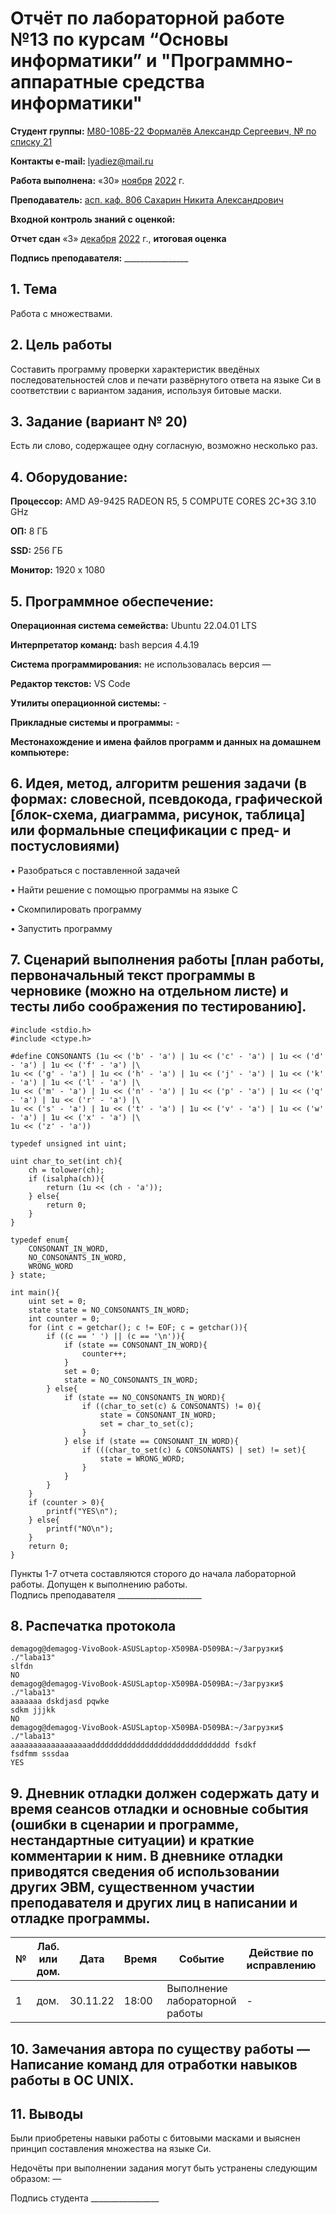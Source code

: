 # Отчёт по лабораторной работе №13 по курсам “Основы информатики” и "Программно-аппаратные средства информатики"

<b>Студент группы:</b> <ins>М80-108Б-22 Формалёв Александр Сергеевич, № по списку 21</ins> 

<b>Контакты e-mail:</b> <ins>lyadiez@mail.ru</ins>

<b>Работа выполнена:</b> «30» <ins>ноября</ins> <ins>2022</ins> г.

<b>Преподаватель:</b> <ins>асп. каф. 806 Сахарин Никита Александрович</ins>

<b>Входной контроль знаний с оценкой:</b> <ins> </ins>

<b>Отчет сдан</b> «3» <ins>декабря</ins> <ins>2022</ins> г., <b>итоговая оценка</b> <ins> </ins>

<b>Подпись преподавателя:</b> ________________


## 1. Тема
Работа с множествами.

## 2. Цель работы
Составить программу проверки характеристик введёных последовательностей слов и печати развёрнутого ответа на языке Си в соответствии с вариантом задания, используя битовые маски.

## 3. Задание (вариант № 20)
Есть ли слово, содержащее одну согласную, возможно несколько раз.

## 4. Оборудование:

<b>Процессор:</b> AMD A9-9425 RADEON R5, 5 COMPUTE CORES 2C+3G 3.10 GHz <br/>

<b>ОП:</b> 8 ГБ <br/>

<b>SSD:</b> 256 ГБ<br/>

<b>Монитор:</b> 1920 х 1080 <br/>

## 5. Программное обеспечение:
<b>Операционная система семейства:</b> Ubuntu 22.04.01 LTS<br/>

<b>Интерпретатор команд:</b> bash версия 4.4.19<br/>

<b>Система программирования:</b> не использовалась версия —<br/>

<b>Редактор текстов:</b> VS Code

<b>Утилиты операционной системы:</b> -

<b>Прикладные системы и программы:</b> -

<b>Местонахождение и имена файлов программ и данных на домашнем компьютере:</b>

## 6. Идея, метод, алгоритм решения задачи (в формах: словесной, псевдокода, графической [блок-схема, диаграмма, рисунок, таблица] или формальные спецификации с пред- и постусловиями)

• Разобраться с поставленной задачей

• Найти решение с помощью программы на языке С

• Скомпилировать программу

• Запустить программу

## 7. Сценарий выполнения работы [план работы, первоначальный текст программы в черновике (можно на отдельном листе) и тесты либо соображения по тестированию]. 

```
#include <stdio.h>
#include <ctype.h>

#define CONSONANTS (1u << ('b' - 'a') | 1u << ('c' - 'a') | 1u << ('d' - 'a') | 1u << ('f' - 'a') |\
1u << ('g' - 'a') | 1u << ('h' - 'a') | 1u << ('j' - 'a') | 1u << ('k' - 'a') | 1u << ('l' - 'a') |\
1u << ('m' - 'a') | 1u << ('n' - 'a') | 1u << ('p' - 'a') | 1u << ('q' - 'a') | 1u << ('r' - 'a') |\
1u << ('s' - 'a') | 1u << ('t' - 'a') | 1u << ('v' - 'a') | 1u << ('w' - 'a') | 1u << ('x' - 'a') |\
1u << ('z' - 'a'))

typedef unsigned int uint;

uint char_to_set(int ch){
    ch = tolower(ch);
    if (isalpha(ch)){
        return (1u << (ch - 'a'));
    } else{
        return 0;
    }
}

typedef enum{
    CONSONANT_IN_WORD,
    NO_CONSONANTS_IN_WORD,
    WRONG_WORD
} state;

int main(){
    uint set = 0;
    state state = NO_CONSONANTS_IN_WORD;
    int counter = 0;
    for (int c = getchar(); c != EOF; c = getchar()){
        if ((c == ' ') || (c == '\n')){
            if (state == CONSONANT_IN_WORD){
                counter++;
            }
            set = 0;
            state = NO_CONSONANTS_IN_WORD;
        } else{
            if (state == NO_CONSONANTS_IN_WORD){
                if ((char_to_set(c) & CONSONANTS) != 0){
                    state = CONSONANT_IN_WORD;
                    set = char_to_set(c);
                }
            } else if (state == CONSONANT_IN_WORD){
                if (((char_to_set(c) & CONSONANTS) | set) != set){
                    state = WRONG_WORD;
                }
            }
        }
    }
    if (counter > 0){
        printf("YES\n");
    } else{
        printf("NO\n");
    }
    return 0;
}
```

Пункты 1-7 отчета составляются сторого до начала лабораторной работы.
Допущен к выполнению работы.  
Подпись преподавателя _____________________
## 8. Распечатка протокола 
```
demagog@demagog-VivoBook-ASUSLaptop-X509BA-D509BA:~/Загрузки$ ./"laba13" 
slfdn   
NO
demagog@demagog-VivoBook-ASUSLaptop-X509BA-D509BA:~/Загрузки$ ./"laba13" 
aaaaaaa dskdjasd pqwke
sdkm jjjkk    
NO
demagog@demagog-VivoBook-ASUSLaptop-X509BA-D509BA:~/Загрузки$ ./"laba13" 
aaaaaaaaaaaaaaaaaaddddddddddddddddddddddddddddddd fsdkf
fsdfmm sssdaa
YES
```
## 9. Дневник отладки должен содержать дату и время сеансов отладки и основные события (ошибки в сценарии и программе, нестандартные ситуации) и краткие комментарии к ним. В дневнике отладки приводятся сведения об использовании других ЭВМ, существенном участии преподавателя и других лиц в написании и отладке программы.

| № |  Лаб. или дом. | Дата | Время | Событие | Действие по исправлению | Примечание |
| ------ | ------ | ------ | ------ | ------ | ------ | ------ |
| 1 | дом. | 30.11.22 | 18:00 | Выполнение лабораторной работы | - | - |

## 10. Замечания автора по существу работы — Написание команд для отработки навыков работы в ОС UNIX.

## 11. Выводы

Были приобретены навыки работы с битовыми масками и выяснен принцип составления множества на языке Си.

Недочёты при выполнении задания могут быть устранены следующим образом: —

Подпись студента _________________


